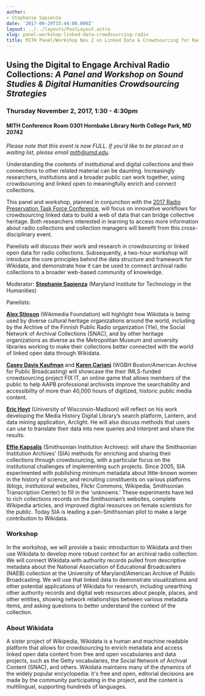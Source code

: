 ```yaml
---
author:
- Stephanie Sapienza
date: '2017-09-29T15:44:00.000Z'
layout: ../../layouts/PostLayout.astro
slug: panel-workshop-linked-data-crowdsourcing-radio
title: MITH Panel/Workshop Nov 2 on Linked Data & Crowdsourcing for Radio Collections!
---
```


## Using the Digital to Engage Archival Radio Collections: _A Panel and Workshop on Sound Studies & Digital Humanities Crowdsourcing Strategies_

### Thursday November 2, 2017, 1:30 - 4:30pm

#### MITH Conference Room 0301 Hornbake Library North College Park, MD 20742

_Please note that this event is now FULL. If you'd like to be placed on a waiting list, please email [mith@umd.edu](mailto:mith@umd.edu)._

Understanding the contents of institutional and digital collections and their connections to other related material can be daunting. Increasingly researchers, institutions and a broader public can work together, using crowdsourcing and linked open to meaningfully enrich and connect collections.

This panel and workshop, planned in conjunction with the [2017 Radio Preservation Task Force Conference](https://radiopreservation.org/), will focus on innovative workflows for crowdsourcing linked data to build a web of data that can bridge collective heritage. Both researchers interested in learning to access more information about radio collections and collection managers will benefit from this cross-disciplinary event.

Panelists will discuss their work and research in crowdsourcing or linked open data for radio collections. Subsequently, a two-hour workshop will introduce the core principles behind the data structure and framework for Wikidata, and demonstrate how it can be used to connect archival radio collections to a broader web-based community of knowledge.

Moderator: [**Stephanie Sapienza**](http://mith.umd.edu/people/person/stephanie-sapienza/) (​Maryland Institute for Technology in the Humanities)

Panelists:

[**Alex Stinson**](https://twitter.com/sadads) (Wikimedia Foundation) will highlight how Wikidata is being used by diverse cultural heritage organizations around the world, including by the Archive of the Finnish Public Radio organization (Yle), the Social Network of Archival Collections (SNAC), and by other heritage organizations as diverse as the Metropolitan Museum and university libraries working to make their collections better connected with the world of linked open data through Wikidata.

[**Casey Davis Kaufman**](https://twitter.com/CaseyEDavis1) and [**Karen Cariani**](https://twitter.com/kcariani) (WGBH Boston/American Archive for Public Broadcasting) will showcase the their IMLS-funded crowdsourcing project FIX IT, an online game that allows members of the public to help AAPB professional archivists improve the searchability and accessibility of more than 40,000 hours of digitized, historic public media content.

[**Eric Hoyt**](https://twitter.com/HoytEric) (University of Wisconsin-Madison) will reflect on his work developing the Media History Digital Library’s search platform, Lantern, and data mining application, Arclight. He will also discuss methods that users can use to translate their data into new queries and interpret and share the results.

[**Effie Kapsalis**](https://twitter.com/digitaleffie) (Smithsonian Institution Archives): will share the Smithsonian Institution Archives’ (SIA) methods for enriching and sharing their collections through crowdsourcing, with a particular focus on the institutional challenges of implementing such projects. Since 2005, SIA experimented with publishing minimum metadata about little-known women in the history of science, and recruiting constituents on various platforms (blogs, institutional websites, Flickr Commons, Wikipedia, Smithsonian Transcription Center) to fill in the ‘unknowns.’ These experiments have led to rich collections records on the Smithsonian’s websites, complete Wikipedia articles, and improved digital resources on female scientists for the public. Today SIA is leading a pan-Smithsonian pilot to make a large contribution to Wikidata.

### **Workshop**

In the workshop, we will provide a basic introduction to Wikidata and then use Wikidata to develop more robust context for an archival radio collection. We will connect Wikidata with authority records pulled from descriptive metadata about the National Association of Educational Broadcasters (NAEB) collection at the University of Maryland/American Archive of Public Broadcasting. We will use that linked data to demonstrate visualizations and other potential applications of Wikidata for research, including unearthing other authority records and digital web resources about people, places, and other entities, showing network relationships between various metadata items, and asking questions to better understand the context of the collection.

### About Wikidata

A sister project of Wikipedia, Wikidata is a human and machine readable platform that allows for crowdsourcing to enrich metadata and access linked open data content from free and open vocabularies and data projects, such as the Getty vocabularies, the Social Network of Archival Content (SNAC), and others. Wikidata maintains many of the dynamics of the widely popular encyclopedia: it's free and open, editorial decisions are made by the community participating in the project, and the content is multilingual, supporting hundreds of languages.